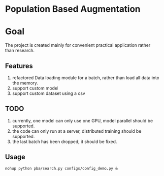 # Population Based Augmentation
# Goal
The project is created mainly for convenient practical application rather than research.
## Features
1. refactored Data loading module for a batch, rather than load all data into the memory.
2. support custom model
3. support custom dataset using a csv
## TODO
1. currently, one model can only use one GPU, model parallel should be supported.
2. the code can only run at a server, distributed training should be supported.
3. the last batch has been dropped, it should be fixed.
## Usage
```
nohup python pba/search.py configs/config_demo.py &
```